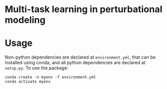 # Multi-task learning in perturbational modeling

# Usage

Non-python dependencies are declared at `environment.yml`, that can be installed using conda, and all python dependencies are declared at `setup.py`. To use the package:

```shell
conda create -n myenv -f environment.yml
conda activate myenv
```